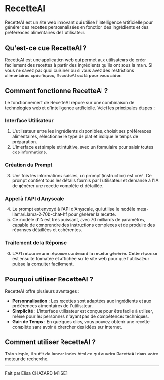 # RecetteAI

RecetteAI est un site web innovant qui utilise l'intelligence artificielle pour générer des recettes personnalisées en fonction des ingrédients et des préférences alimentaires de l'utilisateur.

## Qu'est-ce que RecetteAI ?
RecetteAI est une application web qui permet aux utilisateurs de créer facilement des recettes à partir des ingrédients qu'ils ont sous la main. Si vous ne savez pas quoi cuisiner ou si vous avez des restrictions alimentaires spécifiques, RecetteAI est là pour vous aider.

## Comment fonctionne RecetteAI ?
Le fonctionnement de RecetteAI repose sur une combinaison de technologies web et d'intelligence artificielle. Voici les principales étapes :

### Interface Utilisateur
1. L'utilisateur entre les ingrédients disponibles, choisit ses préférences alimentaires, sélectionne le type de plat et indique le temps de préparation.
2. L'interface est simple et intuitive, avec un formulaire pour saisir toutes ces informations.

### Création du Prompt
3. Une fois les informations saisies, un prompt (instruction) est créé. Ce prompt contient tous les détails fournis par l'utilisateur et demande à l'IA de générer une recette complète et détaillée.

### Appel à l'API d'Anyscale
4. Le prompt est envoyé à l'API d'Anyscale, qui utilise le modèle meta-llama/Llama-2-70b-chat-hf pour générer la recette.
5. Ce modèle d'IA est très puissant, avec 70 milliards de paramètres, capable de comprendre des instructions complexes et de produire des réponses détaillées et cohérentes.

### Traitement de la Réponse
6. L'API retourne une réponse contenant la recette générée. Cette réponse est ensuite formatée et affichée sur le site web pour que l'utilisateur puisse la consulter facilement.

## Pourquoi utiliser RecetteAI ?
RecetteAI offre plusieurs avantages :
- **Personnalisation** : Les recettes sont adaptées aux ingrédients et aux préférences alimentaires de l'utilisateur.
- **Simplicité** : L'interface utilisateur est conçue pour être facile à utiliser, même pour les personnes n'ayant pas de compétences techniques.
- **Gain de Temps** : En quelques clics, vous pouvez obtenir une recette complète sans avoir à chercher des idées sur internet.


## Comment utiliser RecetteAI ?
Très simple, il suffit de lancer index.html ce qui ouvrira RecetteAI dans votre moteur de recherche.

---

Fait par Elisa CHAZARD M1 SE1
